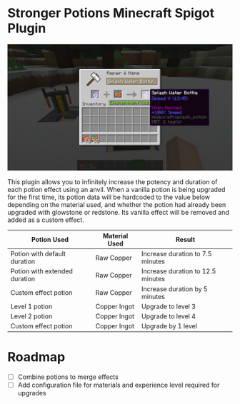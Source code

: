 # Stronger Potions Minecraft Spigot Plugin

![](Demo.png)

This plugin allows you to infinitely increase the potency and duration of each potion effect using an anvil. When a vanilla potion is being upgraded for the first time, its potion data will be hardcoded to the value below depending on the material used, and whether the potion had already been upgraded with glowstone or redstone. Its vanilla effect will be removed and added as a custom effect.

| Potion Used                   | Material Used | Result                            |
| ----------------------------- | ------------- | --------------------------------- |
| Potion with default duration  | Raw Copper    | Increase duration to  7.5 minutes |
| Potion with extended duration | Raw Copper    | Increase duration to 12.5 minutes |
| Custom effect potion          | Raw Copper    | Increase duration by 5 minutes    |
| Level 1 potion                | Copper Ingot  | Upgrade to level 3                |
| Level 2 potion                | Copper Ingot  | Upgrade to level 4                |
| Custom effect potion          | Copper Ingot  | Upgrade by 1 level                |

# Roadmap

- [ ] Combine potions to merge effects
- [ ] Add configuration file for materials and experience level required for upgrades